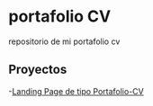# portafolio CV

repositorio de mi portafolio cv

## Proyectos

-[Landing Page de tipo Portafolio-CV](https://cristianramirez5.github.io/portafolio-cv/portafolio_cv)
